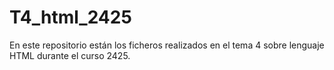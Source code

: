 # T4_html_2425
En este repositorio están los ficheros realizados en el tema 4 sobre lenguaje HTML durante el curso 2425.
